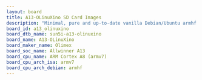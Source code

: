 ```yaml
---
layout: board
title: A13-OLinuXino SD Card Images
description: "Minimal, pure and up-to-date vanilla Debian/Ubuntu armhf SD card images for A13-OLinuXino by Olimex, SoC: Allwinner A13, CPU ISA: armv7"
board_id: a13_olinuxino
board_dtb_name: sun5i-a13-olinuxino
board_name: A13-OLinuXino
board_maker_name: Olimex
board_soc_name: Allwinner A13
board_cpu_name: ARM Cortex A8 (armv7)
board_cpu_arch_isa: armv7
board_cpu_arch_debian: armhf
---
```

